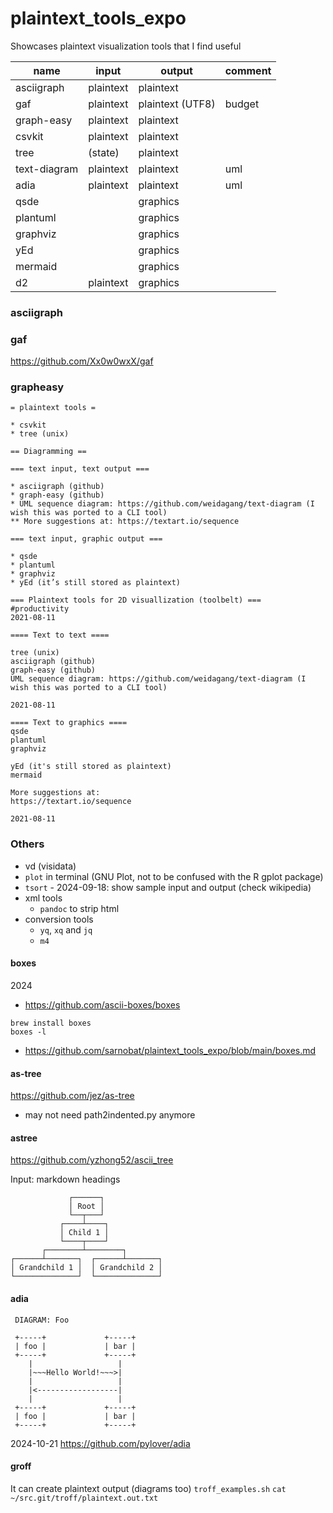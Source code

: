 # plaintext_tools_expo
Showcases plaintext visualization tools that I find useful

| name | input | output | comment |
|------|-------|--------|---------|
| asciigraph | plaintext | plaintext | |
| gaf | plaintext | plaintext (UTF8) | budget|
| graph-easy | plaintext | plaintext | |
| csvkit | plaintext | plaintext| |
| tree | (state) | plaintext | |
| text-diagram |  plaintext | plaintext | uml |
| adia | plaintext | plaintext | uml |
| qsde | | graphics | |
| plantuml | | graphics| |
| graphviz | | graphics | |
| yEd | | graphics | |
| mermaid |  | graphics | |
| d2 | plaintext | graphics | |


### asciigraph


### gaf
https://github.com/Xx0w0wxX/gaf

### grapheasy

```
= plaintext tools =

* csvkit
* tree (unix)

== Diagramming ==

=== text input, text output ===

* asciigraph (github)
* graph-easy (github)
* UML sequence diagram: https://github.com/weidagang/text-diagram (I wish this was ported to a CLI tool)
** More suggestions at: https://textart.io/sequence

=== text input, graphic output ===

* qsde
* plantuml
* graphviz
* yEd (it’s still stored as plaintext)
```
```
=== Plaintext tools for 2D visuallization (toolbelt) ===
#productivity 
2021-08-11
 
==== Text to text ====
 
tree (unix)
asciigraph (github)
graph-easy (github)
UML sequence diagram: https://github.com/weidagang/text-diagram (I wish this was ported to a CLI tool)
 
2021-08-11
 
==== Text to graphics ====
qsde
plantuml
graphviz
 
yEd (it's still stored as plaintext)
mermaid
 
More suggestions at:
https://textart.io/sequence
 
2021-08-11
```


### Others


* vd (visidata)
* `plot` in terminal (GNU Plot, not to be confused with the R gplot package)
* `tsort` - 2024-09-18: show sample input and output (check wikipedia)
* xml tools
   * `pandoc` to strip html
* conversion tools
   * `yq`, `xq` and `jq`
   * `m4`


#### boxes
2024

* https://github.com/ascii-boxes/boxes

```
brew install boxes
boxes -l
```
* https://github.com/sarnobat/plaintext_tools_expo/blob/main/boxes.md

#### as-tree
https://github.com/jez/as-tree

* may not need path2indented.py anymore

#### astree

https://github.com/yzhong52/ascii_tree


Input: markdown headings
```
             ┌──────┐
             │ Root │
             └──┬───┘
           ┌────┴────┐
           │ Child 1 │
           └────┬────┘
       ┌────────┴────────┐
┌──────┴───────┐  ┌──────┴───────┐
│ Grandchild 1 │  │ Grandchild 2 │
└──────────────┘  └──────────────┘
```

#### adia

```
 DIAGRAM: Foo                             

 +-----+             +-----+
 | foo |             | bar |
 +-----+             +-----+
    |                   |
    |~~~Hello World!~~~>|
    |                   |
    |<------------------|
    |                   |
 +-----+             +-----+
 | foo |             | bar |
 +-----+             +-----+
```
2024-10-21
https://github.com/pylover/adia

#### groff

It can create plaintext output (diagrams too)
`troff_examples.sh`
`cat ~/src.git/troff/plaintext.out.txt`
